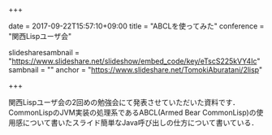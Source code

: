 +++

date = 2017-09-22T15:57:10+09:00
title = "ABCLを使ってみた"
conference = "関西Lispユーザ会"

slidesharesambnail = "https://www.slideshare.net/slideshow/embed_code/key/eTscS225kVY4Ic"
sambnail = ""
anchor = "https://www.slideshare.net/TomokiAburatani/2lisp"

+++

関西Lispユーザ会の2回めの勉強会にて発表させていただいた資料です．CommonLispのJVM実装の処理系であるABCL(Armed Bear CommonLisp)の使用感について書いたスライド簡単なJava呼び出しの仕方について書いている．
